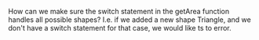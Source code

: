 How can we make sure the switch statement in the getArea function handles all possible shapes? I.e. if we added a new shape Triangle, and we don't have a switch statement for that case, we would like ts to error.